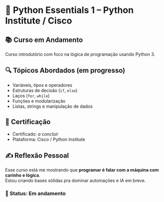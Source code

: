 # 🐍 Python Essentials 1 – Python Institute / Cisco

## 📚 Curso em Andamento

Curso introdutório com foco na lógica de programação usando Python 3.

## 🔍 Tópicos Abordados (em progresso)

- Variáveis, tipos e operadores
- Estruturas de decisão (`if`, `else`)
- Laços (`for`, `while`)
- Funções e modularização
- Listas, strings e manipulação de dados

## 📌 Certificação

- Certificado: _a concluir_
- Plataforma: Cisco / Python Institute

## ✍️ Reflexão Pessoal

Esse curso está me mostrando que **programar é falar com a máquina com carinho e lógica**.  
Estou criando bases sólidas pra dominar automações e IA em breve.

### 🔁 Status: Em andamento
